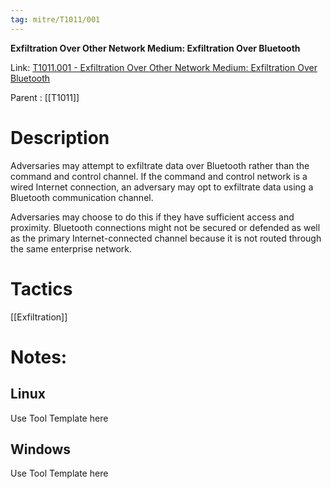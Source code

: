 ```yaml
---
tag: mitre/T1011/001
---
```


**Exfiltration Over Other Network Medium: Exfiltration Over Bluetooth**

Link: [T1011.001 - Exfiltration Over Other Network Medium: Exfiltration Over Bluetooth](https://attack.mitre.org/techniques/T1011/001)

Parent : [[T1011]]


# Description

Adversaries may attempt to exfiltrate data over Bluetooth rather than the command and control channel. If the command and control network is a wired Internet connection, an adversary may opt to exfiltrate data using a Bluetooth communication channel.

Adversaries may choose to do this if they have sufficient access and proximity. Bluetooth connections might not be secured or defended as well as the primary Internet-connected channel because it is not routed through the same enterprise network.

# Tactics


[[Exfiltration]]


# Notes:

## Linux

Use Tool Template here

## Windows

Use Tool Template here